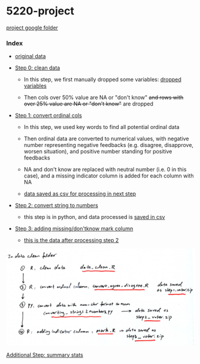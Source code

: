 # 5220-project

[project google folder](https://drive.google.com/drive/folders/1a3j_0lgygyUjZYWuUAzN1wfC-h5im47_?usp=sharing_eip&ts=5c968193)

### Index

+ [original data](markdown_files/original_data.zip)

+ [Step 0: clean data](data_clean/data_clean.R)
  + In this step, we first manually dropped some variables: [dropped variables](data_clean/delete_variable_identified_by_floris.txt)

  + Then cols over 50% value are NA or "don't know" ~~and rows with over 25% value are NA or "don't know"~~ are dropped

+ [Step 1: convert ordinal cols](data_clean/convert_agree_disagree.R)

  + In this step, we used key words to find all potential ordinal data

  + Then ordinal data are converted to numerical values, with negative number representing negative feedbacks (e.g. disagree, disapprove, worsen situation), and positive number standing for positive feedbacks

  + NA and don't know are replaced with neutral number (i.e. 0 in this case), and a missing indicator column is added for each column with NA

  + [data saved as csv for processing in next step](data_clean/step1_voter.zip)

+ [Step 2: convert string to numbers](data_clean/converting_strings2numbers.py)

  + this step is in python, and data processed is [saved in csv](data_clean/step2_voter.zip)

+ [Step 3: adding missing/don'tknow mark column](data_clean/mark.R)

  + [this is the data after processing step 2](data_clean/step2.rda)

![](markdown_files/step0-3.jpg)


[Additional Step: summary stats](summary_stats/summary_stats.Rmd)
